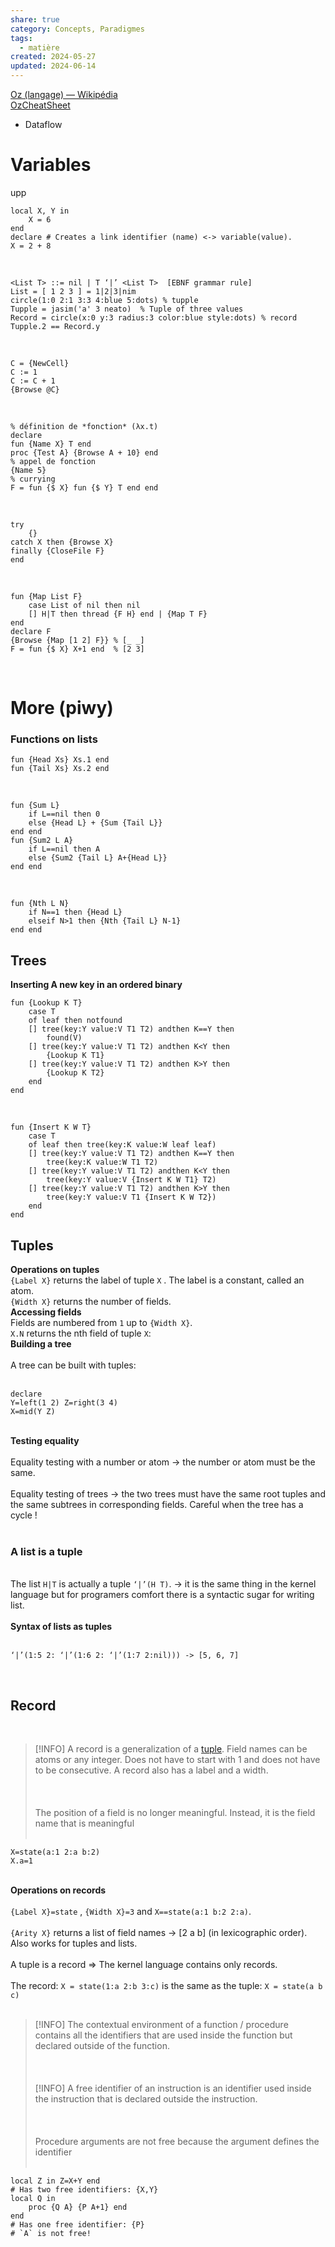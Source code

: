 ```yaml
---  
share: true  
category: Concepts, Paradigmes  
tags:  
  - matière  
created: 2024-05-27  
updated: 2024-06-14  
---  
```

[Oz (langage) — Wikipédia](https://fr.wikipedia.org/wiki/Oz_(langage))  
[OzCheatSheet](https://github.com/alhassy/OzCheatSheet)  
  
- Dataflow  
# Variables  
upp  
```oz title="variables"  
local X, Y in  
	X = 6   
end  
declare # Creates a link identifier (name) <-> variable(value).   
X = 2 + 8  
```  
&nbsp;  
```oz title:"List Tupples and Records"  
<List T> ::= nil | T ‘|’ <List T>  [EBNF grammar rule]  
List = [ 1 2 3 ] = 1|2|3|nim  
circle(1:0 2:1 3:3 4:blue 5:dots) % tupple  
Tupple = jasim('a' 3 neato)  % Tuple of three values  
Record = circle(x:0 y:3 radius:3 color:blue style:dots) % record  
Tupple.2 == Record.y  
```  
&nbsp;  
```oz title="Cellules"  
C = {NewCell}  
C := 1  
C := C + 1  
{Browse @C}  
```  
&nbsp;  
```oz title="Fonctions"  
% définition de *fonction* (λx.t)  
declare  
fun {Name X} T end  
proc {Test A} {Browse A + 10} end  
% appel de fonction  
{Name 5}  
% currying  
F = fun {$ X} fun {$ Y} T end end  
```  
&nbsp;  
```oz title="execptions"  
try  
	{}  
catch X then {Browse X}   
finally {CloseFile F}  
end  
```  
&nbsp;  
```oz title:concurrence  
fun {Map List F}  
	case List of nil then nil  
	[] H|T then thread {F H} end | {Map T F}  
end  
declare F  
{Browse {Map [1 2] F}} % [_ _]  
F = fun {$ X} X+1 end  % [2 3]  
```  
&nbsp;  
# More (piwy)  
### Functions on lists  
```oz  
fun {Head Xs} Xs.1 end  
fun {Tail Xs} Xs.2 end  
```  
&nbsp;  
```oz title:"Sum of list elements (naïve and with accumulator)"  
fun {Sum L}  
	if L==nil then 0  
	else {Head L} + {Sum {Tail L}}  
end end  
fun {Sum2 L A}  
	if L==nil then A  
	else {Sum2 {Tail L} A+{Head L}}  
end end  
```  
&nbsp;  
```oz title:"Return the nth element of L"  
fun {Nth L N}  
	if N==1 then {Head L}  
	elseif N>1 then {Nth {Tail L} N-1}  
end end  
```  
## Trees  
**Inserting A new key in an ordered binary**  
```oz  
fun {Lookup K T}  
	case T  
	of leaf then notfound  
	[] tree(key:Y value:V T1 T2) andthen K==Y then  
		found(V)  
	[] tree(key:Y value:V T1 T2) andthen K<Y then  
		{Lookup K T1}  
	[] tree(key:Y value:V T1 T2) andthen K>Y then  
		{Lookup K T2}  
	end  
end  
```  
&nbsp;  
```oz  
fun {Insert K W T}  
	case T  
	of leaf then tree(key:K value:W leaf leaf)  
	[] tree(key:Y value:V T1 T2) andthen K==Y then  
		tree(key:K value:W T1 T2)  
	[] tree(key:Y value:V T1 T2) andthen K<Y then  
		tree(key:Y value:V {Insert K W T1} T2)  
	[] tree(key:Y value:V T1 T2) andthen K>Y then  
		tree(key:Y value:V T1 {Insert K W T2})  
	end  
end  
```  
## Tuples  
**Operations on tuples**  
`{Label X}` returns the label of tuple `X` . The label is a constant, called an atom.  
`{Width X}` returns the number of fields.  
**Accessing fields**  
Fields are numbered from `1` up to `{Width X}`.  
`X.N` returns the nth field of tuple `X`:  
**Building a tree**  
&nbsp;  
A tree can be built with tuples:  
&nbsp;  
```oz  
declare  
Y=left(1 2) Z=right(3 4)  
X=mid(Y Z)  
```  
&nbsp;  
**Testing equality**  
&nbsp;  
Equality testing with a number or atom → the number or atom must be the same.  
&nbsp;  
Equality testing of trees → the two trees must have the same root tuples and the same subtrees in corresponding fields. Careful when the tree has a cycle !  
&nbsp;  
### A list is a tuple  
&nbsp;  
The list `H|T` is actually a tuple `‘|’(H T)`. → it is the same thing in the kernel language but for programers comfort there is a syntactic sugar for writing list.  
&nbsp;  
**Syntax of lists as tuples**  
&nbsp;  
```oz  
‘|’(1:5 2: ‘|’(1:6 2: ‘|’(1:7 2:nil))) -> [5, 6, 7]  
```  
&nbsp;  
## Record  
&nbsp;  
> [!INFO]  A record is a generalization of a [tuple](https://www.notion.so/Concepts-paradigms-and-semantics-of-programming-languages-d12fd435d46146b4848caa7daac169c3?pvs=21). Field names can be atoms or any integer. Does not have to start with 1 and does not have to be consecutive. A record also has a label and a width.  
&nbsp;  
&nbsp;  
&nbsp;  
The position of a field is no longer meaningful. Instead, it is the field name that is meaningful  
&nbsp;  
```oz  
X=state(a:1 2:a b:2)  
X.a=1  
```  
&nbsp;  
**Operations on records**  
&nbsp;  
`{Label X}=state` , `{Width X}=3` and `X==state(a:1 b:2 2:a)`.  
&nbsp;  
`{Arity X}` returns a list of field names → [2 a b] (in lexicographic order). Also works for tuples and lists.  
&nbsp;  
A tuple is a record ⇒ The kernel language contains only records.  
&nbsp;  
The record: `X = state(1:a 2:b 3:c)` is the same as the tuple: `X = state(a b c)`  
&nbsp;  
> [!INFO]  The contextual environment of a function / procedure contains all the identifiers that are used inside the function but declared outside of the function.  
&nbsp;  
&nbsp;  
&nbsp;  
> [!INFO]  A free identifier of an instruction is an identifier used inside the instruction that is declared outside the instruction.  
&nbsp;  
&nbsp;  
&nbsp;  
Procedure arguments are not free because the argument defines the identifier  
&nbsp;  
```oz  
local Z in Z=X+Y end   
# Has two free identifiers: {X,Y}  
local Q in  
	proc {Q A} {P A+1} end  
end  
# Has one free identifier: {P}  
# `A` is not free!  
```  
